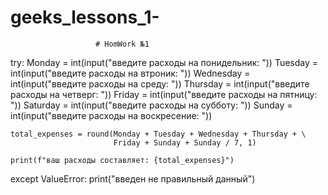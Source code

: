 # geeks_lessons_1-

                       # HomWork №1

try:
    Monday = int(input("введите расходы на понидельник: "))
    Tuesday = int(input("введите расходы на втроник: "))
    Wednesday = int(input("введите расходы на среду: "))
    Thursday = int(input("введите расходы на четверг: "))
    Friday = int(input("введите расходы на пятницу: "))
    Saturday = int(input("введите расходы на субботу: "))
    Sunday = int(input("введите расходы на воскресение: "))

    total_expenses = round(Monday + Tuesday + Wednesday + Thursday + \
                           Friday + Sunday + Sunday / 7, 1)

    print(f"ваш расходы составляет: {total_expenses}")

except ValueError:
    print("введен не правильный данный")

